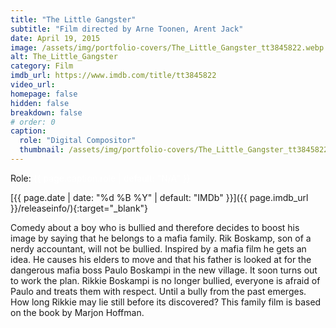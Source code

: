 ```yaml
---
title: "The Little Gangster"
subtitle: "Film directed by Arne Toonen, Arent Jack"
date: April 19, 2015
image: /assets/img/portfolio-covers/The_Little_Gangster_tt3845822.webp
alt: The_Little_Gangster
category: Film
imdb_url: https://www.imdb.com/title/tt3845822
video_url: 
homepage: false
hidden: false
breakdown: false
# order: 0
caption:
  role: "Digital Compositor"
  thumbnail: /assets/img/portfolio-covers/The_Little_Gangster_tt3845822.webp
---
```

Role: <span style="color:white">{{ page.caption.role | default: "N/A" }}</span>

[{{ page.date | date: "%d %B %Y" | default: "IMDb" }}]({{ page.imdb_url }}/releaseinfo/){:target="_blank"}

Comedy about a boy who is bullied and therefore decides to boost his image by saying that he belongs to a mafia family. Rik Boskamp, son of a nerdy accountant, will not be bullied. Inspired by a mafia film he gets an idea. He causes his elders to move and that his father is looked at for the dangerous mafia boss Paulo Boskampi in the new village. It soon turns out to work the plan. Rikkie Boskampi is no longer bullied, everyone is afraid of Paulo and treats them with respect. Until a bully from the past emerges. How long Rikkie may lie still before its discovered? This family film is based on the book by Marjon Hoffman.
